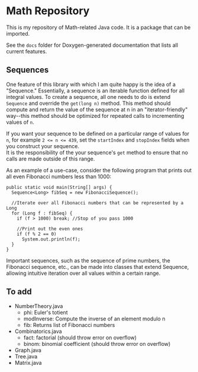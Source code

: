 Math Repository
===============

This is my repository of Math-related Java code.  It is a package that can be imported.

See the `docs` folder for Doxygen-generated documentation that lists all current features.

Sequences
---------

One feature of this library with which I am quite happy is the idea of a "Sequence."  Essentially, a sequence is an iterable function defined for all integral values.
To create a sequence, all one needs to do is extend `Sequence` and override the `get(long n)` method.  This method should compute and return the value of the sequence at n
in an "iterator-friendly" way--this method should be optimized for repeated calls to incrementing values of `n`.

If you want your sequence to be defined on a particular range of values for `n`, for example `2 <= n <= 439`, set the `startIndex` and `stopIndex` fields when you construct your sequence.  
It is the responsibility of the your sequence's `get` method to ensure that no calls are made outside of this range.

As an example of a use-case, consider the following program that prints out all even Fibonacci numbers less than 1000:

```
public static void main(String[] args) {
  Sequence<Long> fibSeq = new FibonacciSequence();
  
  //Iterate over all Fibonacci numbers that can be represented by a Long
  for (Long f : fibSeq) {
    if (f > 1000) break; //Stop of you pass 1000
    
    //Print out the even ones
    if (f % 2 == 0) 
      System.out.println(f);
  }
}
```

Important sequences, such as the sequence of prime numbers, the Fibonacci sequence, etc., can be made into classes that extend Sequence, allowing intuitive iteration over all values within a certain range.

To add
------

  -  NumberTheory.java
      - phi: Euler's totient
      - modInverse: Compute the inverse of an element modulo n
      - fib: Returns list of Fibonacci numbers
  -  Combinatorics.java
      - fact: factorial (should throw error on overflow)
      - binom: binomial coefficient (should throw error on overflow)
  -  Graph.java
  -  Tree.java
  -  Matrix.java
